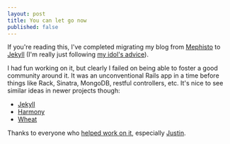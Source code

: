 ```yaml
--- 
layout: post
title: You can let go now
published: false
---
```


If you're reading this, I've completed migrating my blog from [Mephisto](http://github.com/technoweenie/mephisto)
to [Jekyll](http://github.com/mojombo/jekyll)  (I'm really just following [my idol's advice](http://www.binarylogic.com/2009/04/19/ruby-tips-from-me-your-idol/)).  

I had fun working on it, but clearly I failed on being able to foster a good community around it.  It was an unconventional Rails app in a time before things like Rack, Sinatra, MongoDB, restful controllers, etc.  It's nice to see similar ideas in newer projects though:

* [Jekyll](http://github.com/mojombo/jekyll)
* [Harmony](http://get.harmonyapp.com/)
* [Wheat](http://github.com/creationix/wheat)

Thanks to everyone who [helped work on it](http://github.com/technoweenie/mephisto/contributors), especially [Justin](http://alternateidea.com/).